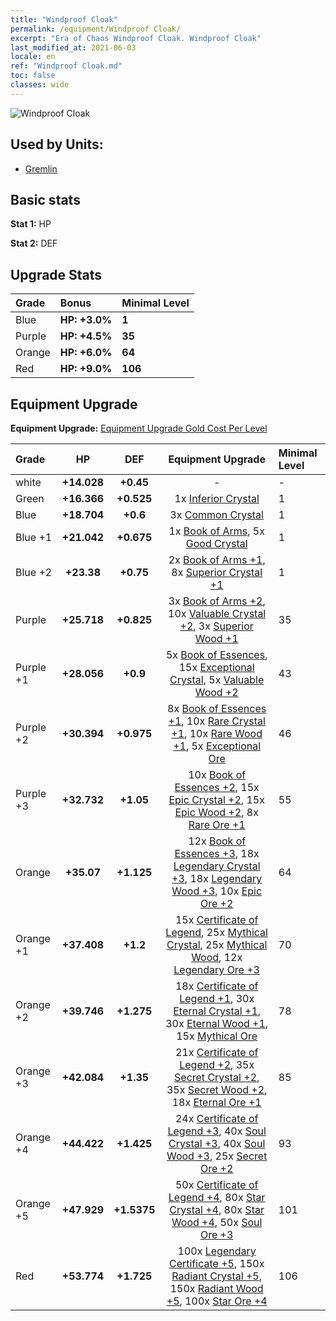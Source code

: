 ```yaml
---
title: "Windproof Cloak"
permalink: /equipment/Windproof Cloak/
excerpt: "Era of Chaos Windproof Cloak. Windproof Cloak"
last_modified_at: 2021-06-03
locale: en
ref: "Windproof Cloak.md"
toc: false
classes: wide
---
```


  ![Windproof Cloak](/images/e/e_6014.png)

## Used by Units:

* [Gremlin](/units/Gremlin/) 


## Basic stats
 **Stat 1:** HP

 **Stat 2:** DEF

## Upgrade Stats

  |     Grade    |   Bonus | Minimal Level | 
  |:-------------|:--------|:--------------| 
  | Blue | **HP: +3.0%** | **1** | 
  | Purple | **HP: +4.5%** | **35** | 
  | Orange | **HP: +6.0%** | **64** | 
  | Red | **HP: +9.0%** | **106** | 


## Equipment Upgrade
 **Equipment Upgrade:** [Equipment Upgrade Gold Cost Per Level](/equipment/EquipmentUpgradeCostPerLevel/) 

  |          Grade      | HP | DEF | Equipment Upgrade | Minimal Level |
  |:--------------------|:---------:|:---------:|:----------------:|:--------------|
  | white | **+14.028** | **+0.45** | - | - |
  | Green | **+16.366** | **+0.525** | 1x [Inferior Crystal](/Items/mat_5/) | 1 |
  | Blue | **+18.704** | **+0.6** | 3x [Common Crystal](/Items/mat_11/) | 1 |
  | Blue +1 | **+21.042** | **+0.675** | 1x [Book of Arms](/Items/mat_18/), 5x [Good Crystal](/Items/mat_17/) | 1 |
  | Blue +2 | **+23.38** | **+0.75** | 2x [Book of Arms +1](/Items/mat_25/), 8x [Superior Crystal +1](/Items/mat_24/) | 1 |
  | Purple | **+25.718** | **+0.825** | 3x [Book of Arms +2](/Items/mat_32/), 10x [Valuable Crystal +2](/Items/mat_31/), 3x [Superior Wood +1](/Items/mat_20/) | 35 |
  | Purple +1 | **+28.056** | **+0.9** | 5x [Book of Essences](/Items/mat_39/), 15x [Exceptional Crystal](/Items/mat_38/), 5x [Valuable Wood +2](/Items/mat_27/) | 43 |
  | Purple +2 | **+30.394** | **+0.975** | 8x [Book of Essences +1](/Items/mat_46/), 10x [Rare Crystal +1](/Items/mat_45/), 10x [Rare Wood +1](/Items/mat_41/), 5x [Exceptional Ore](/Items/mat_33/) | 46 |
  | Purple +3 | **+32.732** | **+1.05** | 10x [Book of Essences +2](/Items/mat_53/), 15x [Epic Crystal +2](/Items/mat_52/), 15x [Epic Wood +2](/Items/mat_48/), 8x [Rare Ore +1](/Items/mat_40/) | 55 |
  | Orange | **+35.07** | **+1.125** | 12x [Book of Essences +3](/Items/mat_60/), 18x [Legendary Crystal +3](/Items/mat_59/), 18x [Legendary Wood +3](/Items/mat_55/), 10x [Epic Ore +2](/Items/mat_47/) | 64 |
  | Orange +1 | **+37.408** | **+1.2** | 15x [Certificate of Legend](/Items/mat_67/), 25x [Mythical Crystal](/Items/mat_66/), 25x [Mythical Wood](/Items/mat_62/), 12x [Legendary Ore +3](/Items/mat_54/) | 70 |
  | Orange +2 | **+39.746** | **+1.275** | 18x [Certificate of Legend +1](/Items/mat_74/), 30x [Eternal Crystal +1](/Items/mat_73/), 30x [Eternal Wood +1](/Items/mat_69/), 15x [Mythical Ore](/Items/mat_61/) | 78 |
  | Orange +3 | **+42.084** | **+1.35** | 21x [Certificate of Legend +2](/Items/mat_81/), 35x [Secret Crystal +2](/Items/mat_80/), 35x [Secret Wood +2](/Items/mat_76/), 18x [Eternal Ore +1](/Items/mat_68/) | 85 |
  | Orange +4 | **+44.422** | **+1.425** | 24x [Certificate of Legend +3](/Items/mat_88/), 40x [Soul Crystal +3](/Items/mat_87/), 40x [Soul Wood +3](/Items/mat_83/), 25x [Secret Ore +2](/Items/mat_75/) | 93 |
  | Orange +5 | **+47.929** | **+1.5375** | 50x [Certificate of Legend +4](/Items/mat_95/), 80x [Star Crystal +4](/Items/mat_94/), 80x [Star Wood +4](/Items/mat_90/), 50x [Soul Ore +3](/Items/mat_82/) | 101 |
  | Red | **+53.774** | **+1.725** | 100x [Legendary Certificate +5](/Items/mat_102/), 150x [Radiant Crystal +5](/Items/mat_101/), 150x [Radiant Wood +5](/Items/mat_97/), 100x [Star Ore +4](/Items/mat_89/) | 106 |

